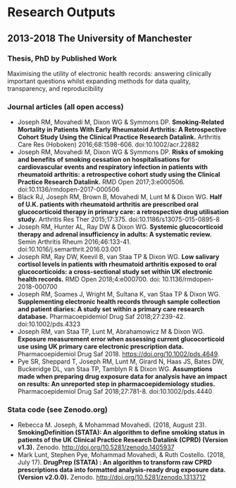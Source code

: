# Research Outputs
## 2013-2018 The University of Manchester
### Thesis, PhD by Published Work
Maximising the utility of electronic health records: answering clinically important questions whilst expanding methods for data quality, transparency, and reproducibility

### Journal articles (all open access)
- Joseph RM, Movahedi M, Dixon WG & Symmons DP. **Smoking-Related Mortality in Patients With Early Rheumatoid Arthritis: A Retrospective Cohort Study Using the Clinical Practice Research Datalink.** Arthritis Care Res (Hoboken) 2016;68:1598-606. doi:10.1002/acr.22882
- Joseph RM, Movahedi M, Dixon WG & Symmons DP. **Risks of smoking and benefits of smoking cessation on hospitalisations for cardiovascular events and respiratory infection in patients with rheumatoid arthritis: a retrospective cohort study using the Clinical Practice Research Datalink.** RMD Open 2017;3:e000506. doi:10.1136/rmdopen-2017-000506
- Black RJ, Joseph RM, Brown B, Movahedi M, Lunt M & Dixon WG. **Half of U.K. patients with rheumatoid arthritis are prescribed oral glucocorticoid therapy in primary care: a retrospective drug utilisation study.** Arthritis Res Ther 2015;17:375. doi:10.1186/s13075-015-0895-8
- Joseph RM, Hunter AL, Ray DW & Dixon WG. **Systemic glucocorticoid therapy and adrenal insufficiency in adults: A systematic review.** Semin Arthritis Rheum 2016;46:133-41. doi:10.1016/j.semarthrit.2016.03.001
- Joseph RM, Ray DW, Keevil B, van Staa TP & Dixon WG. **Low salivary cortisol levels in patients with rheumatoid arthritis exposed to oral glucocorticoids: a cross-sectional study set within UK electronic health records.** RMD Open 2018;4:e000700. doi: 10.1136/rmdopen-2018-000700
- Joseph RM, Soames J, Wright M, Sultana K, van Staa TP & Dixon WG. **Supplementing electronic health records through sample collection and patient diaries: A study set within a primary care research database.** Pharmacoepidemiol Drug Saf 2018;27:239-42. doi:10.1002/pds.4323
- Joseph RM, van Staa TP, Lunt M, Abrahamowicz M & Dixon WG. **Exposure measurement error when assessing current glucocorticoid use using UK primary care electronic prescription data.** Pharmacoepidemiol Drug Saf 2018. https://doi.org/10.1002/pds.4649.
- Pye SR, Sheppard T, Joseph RM, Lunt M, Girard N, Haas JS, Bates DW, Buckeridge DL, van Staa TP, Tamblyn R & Dixon WG. **Assumptions made when preparing drug exposure data for analysis have an impact on results: An unreported step in pharmacoepidemiology studies.** Pharmacoepidemiol Drug Saf 2018;27:781-8. doi:10.1002/pds.4440

### Stata code (see Zenodo.org)
- Rebecca M. Joseph, & Mohammad Movahedi. (2018, August 23). **SmokingDefinition (STATA): An algorithm to define smoking status in patients of the UK Clinical Practice Research Datalink (CPRD) (Version v1.3).** Zenodo. http://doi.org/10.5281/zenodo.1405937
- Mark Lunt, Stephen Pye, Mohammad Movahedi, & Ruth Costello. (2018, July 17). **DrugPrep (STATA) : An algorithm to transform raw CPRD prescriptions data into formatted analysis-ready drug exposure data. (Version v2.0.0).** Zenodo. http://doi.org/10.5281/zenodo.1313712


